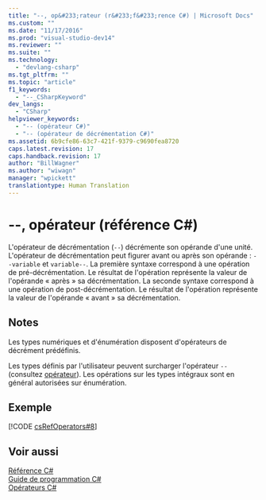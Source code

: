 ```yaml
---
title: "--, op&#233;rateur (r&#233;f&#233;rence C#) | Microsoft Docs"
ms.custom: ""
ms.date: "11/17/2016"
ms.prod: "visual-studio-dev14"
ms.reviewer: ""
ms.suite: ""
ms.technology: 
  - "devlang-csharp"
ms.tgt_pltfrm: ""
ms.topic: "article"
f1_keywords: 
  - "--_CSharpKeyword"
dev_langs: 
  - "CSharp"
helpviewer_keywords: 
  - "-- (opérateur C#)"
  - "-- (opérateur de décrémentation C#)"
ms.assetid: 6b9cfe86-63c7-421f-9379-c9690fea8720
caps.latest.revision: 17
caps.handback.revision: 17
author: "BillWagner"
ms.author: "wiwagn"
manager: "wpickett"
translationtype: Human Translation
---
```

# --, op&#233;rateur (r&#233;f&#233;rence C#)
L'opérateur de décrémentation \(`--`\) décrémente son opérande d'une unité.  L'opérateur de décrémentation peut figurer avant ou après son opérande : `--variable` et `variable--`.  La première syntaxe correspond à une opération de pré\-décrémentation.  Le résultat de l'opération représente la valeur de l'opérande « après » sa décrémentation.  La seconde syntaxe correspond à une opération de post\-décrémentation.  Le résultat de l'opération représente la valeur de l'opérande « avant » sa décrémentation.  
  
## Notes  
 Les types numériques et d'énumération disposent d'opérateurs de décrément prédéfinis.  
  
 Les types définis par l'utilisateur peuvent surcharger l'opérateur `--` \(consultez [opérateur](../../../csharp/language-reference/keywords/operator.md)\).  Les opérations sur les types intégraux sont en général autorisées sur énumération.  
  
## Exemple  
 [!CODE [csRefOperators#8](../CodeSnippet/VS_Snippets_VBCSharp/csrefOperators#8)]  
  
## Voir aussi  
 [Référence C\#](../../../csharp/language-reference/index.md)   
 [Guide de programmation C\#](../../../csharp/programming-guide/index.md)   
 [Opérateurs C\#](../../../csharp/language-reference/operators/index.md)